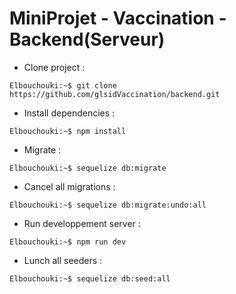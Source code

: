# MiniProjet - Vaccination - Backend(Serveur) #


- Clone project : 
  
 ```console
Elbouchouki:~$ git clone https://github.com/glsidVaccination/backend.git
```
- Install dependencies : 
  
 ```console
Elbouchouki:~$ npm install
```

- Migrate : 
  
 ```console
Elbouchouki:~$ sequelize db:migrate
```

- Cancel all migrations : 
  
```console
Elbouchouki:~$ sequelize db:migrate:undo:all
```

- Run developpement server : 
  
 ```console
Elbouchouki:~$ npm run dev
```

- Lunch all seeders : 

 ```console
Elbouchouki:~$ sequelize db:seed:all
```